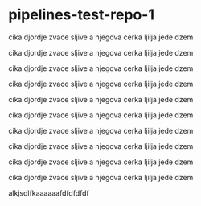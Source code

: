 #  pipelines-test-repo-1

cika djordje zvace sljive a njegova cerka ljilja jede dzem

cika djordje zvace sljive a njegova cerka ljilja jede dzem

cika djordje zvace sljive a njegova cerka ljilja jede dzem

cika djordje zvace sljive a njegova cerka ljilja jede dzem

cika djordje zvace sljive a njegova cerka ljilja jede dzem

cika djordje zvace sljive a njegova cerka ljilja jede dzem

cika djordje zvace sljive a njegova cerka ljilja jede dzem

cika djordje zvace sljive a njegova cerka ljilja jede dzem

cika djordje zvace sljive a njegova cerka ljilja jede dzem

cika djordje zvace sljive a njegova cerka ljilja jede dzem

alkjsdlfkaaaaaafdfdfdfdf

